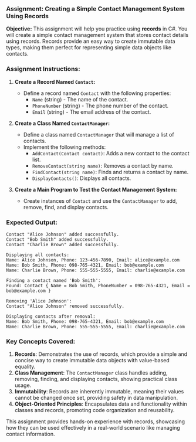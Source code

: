 ### **Assignment: Creating a Simple Contact Management System Using Records**

**Objective:** This assignment will help you practice using **records** in C#. You will create a simple contact management system that stores contact details using records. Records provide an easy way to create immutable data types, making them perfect for representing simple data objects like contacts.

### **Assignment Instructions:**

1. **Create a Record Named `Contact`:**
   - Define a record named `Contact` with the following properties:
     - `Name` (string) - The name of the contact.
     - `PhoneNumber` (string) - The phone number of the contact.
     - `Email` (string) - The email address of the contact.

2. **Create a Class Named `ContactManager`:**
   - Define a class named `ContactManager` that will manage a list of contacts.
   - Implement the following methods:
     - `AddContact(Contact contact)`: Adds a new contact to the contact list.
     - `RemoveContact(string name)`: Removes a contact by name.
     - `FindContact(string name)`: Finds and returns a contact by name.
     - `DisplayContacts()`: Displays all contacts.

3. **Create a Main Program to Test the Contact Management System:**
   - Create instances of `Contact` and use the `ContactManager` to add, remove, find, and display contacts.


### **Expected Output:**

```
Contact "Alice Johnson" added successfully.
Contact "Bob Smith" added successfully.
Contact "Charlie Brown" added successfully.

Displaying all contacts:
Name: Alice Johnson, Phone: 123-456-7890, Email: alice@example.com
Name: Bob Smith, Phone: 098-765-4321, Email: bob@example.com
Name: Charlie Brown, Phone: 555-555-5555, Email: charlie@example.com

Finding a contact named 'Bob Smith':
Found: Contact { Name = Bob Smith, PhoneNumber = 098-765-4321, Email = bob@example.com }

Removing 'Alice Johnson':
Contact "Alice Johnson" removed successfully.

Displaying contacts after removal:
Name: Bob Smith, Phone: 098-765-4321, Email: bob@example.com
Name: Charlie Brown, Phone: 555-555-5555, Email: charlie@example.com
```

### **Key Concepts Covered:**

1. **Records**: Demonstrates the use of records, which provide a simple and concise way to create immutable data objects with value-based equality.
2. **Class Management**: The `ContactManager` class handles adding, removing, finding, and displaying contacts, showing practical class usage.
3. **Immutability**: Records are inherently immutable, meaning their values cannot be changed once set, providing safety in data manipulation.
4. **Object-Oriented Principles**: Encapsulates data and functionality within classes and records, promoting code organization and reusability.

This assignment provides hands-on experience with records, showcasing how they can be used effectively in a real-world scenario like managing contact information.
